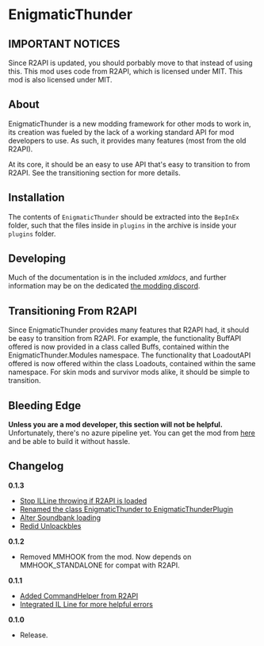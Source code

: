 # EnigmaticThunder

## IMPORTANT NOTICES

Since R2API is updated, you should porbably move to that instead of using this. 
This mod uses code from R2API, which is licensed under MIT. This mod is also licensed under MIT.

## About

EnigmaticThunder is a new modding framework for other mods to work in, its creation was fueled by the lack of a working standard API for mod developers to use. As such, it provides many features (most from the old R2API). 

At its core, it should be an easy to use API that's easy to transition to from R2API. See the transitioning section for more details.

## Installation

The contents of `EnigmaticThunder` should be extracted into the `BepInEx` folder, such that the files inside in `plugins` in the archive is inside your `plugins` folder.

## Developing

Much of the documentation is in the included *xmldocs*, and further information may be on the dedicated [the modding discord](https://discord.gg/5MbXZvd).


## Transitioning From R2API
Since EnigmaticThunder provides many features that R2API had, it should be easy to transition from R2API. For example, the functionality BuffAPI offered is now provided in a class called Buffs, contained within the EnigmaticThunder.Modules namespace. The functionality that LoadoutAPI offered is now offered within the class Loadouts, contained within the same namespace. For skin mods and survivor mods alike, it should be simple to transition.

## Bleeding Edge

**Unless you are a mod developer, this section will not be helpful.**
Unfortunately, there's no azure pipeline yet. You can get the mod from [here](https://github.com/AwokeinanEnigma/EnigmaticThunder) and be able to build it without hassle.

## Changelog

**0.1.3**

* [Stop ILLine throwing if R2API is loaded](https://github.com/AwokeinanEnigma/EnigmaticThunder/pull/3)
* [Renamed the class EnigmaticThunder to EnigmaticThunderPlugin](https://github.com/AwokeinanEnigma/EnigmaticThunder/commit/2128677167b35f418b25798a37cea34ea0d34cf7#diff-b08f2dfb665be8bbaa2a0f88754b8466535129fe2f28f626232c8141a21ce589)
* [Alter Soundbank loading](https://github.com/AwokeinanEnigma/EnigmaticThunder/commit/c55e9fd2c996360b440b9dd43fbc5e4c2ce44396#diff-b08f2dfb665be8bbaa2a0f88754b8466535129fe2f28f626232c8141a21ce589)
* [Redid Unloackbles](https://github.com/AwokeinanEnigma/EnigmaticThunder/commit/c55e9fd2c996360b440b9dd43fbc5e4c2ce44396#diff-b08f2dfb665be8bbaa2a0f88754b8466535129fe2f28f626232c8141a21ce589)

**0.1.2**

* Removed MMHOOK from the mod. Now depends on MMHOOK_STANDALONE for compat with R2API.

**0.1.1**

* [Added CommandHelper from R2API](https://github.com/AwokeinanEnigma/EnigmaticThunder/commit/8ec3203604520df71ec73fc3decf3c5c2ca1199a)
* [Integrated IL Line for more helpful errors](https://github.com/AwokeinanEnigma/EnigmaticThunder/pull/2)

**0.1.0**

* Release.

